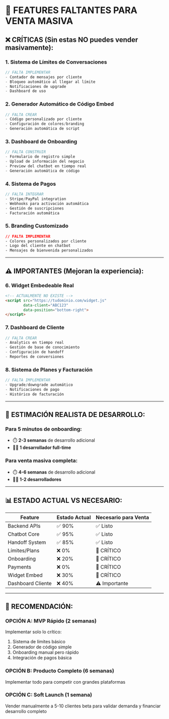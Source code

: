# 🚨 FEATURES FALTANTES PARA VENTA MASIVA

## ❌ CRÍTICAS (Sin estas NO puedes vender masivamente):

### 1. **Sistema de Límites de Conversaciones**
```typescript
// FALTA IMPLEMENTAR
- Contador de mensajes por cliente
- Bloqueo automático al llegar al límite
- Notificaciones de upgrade
- Dashboard de uso
```

### 2. **Generador Automático de Código Embed**
```javascript
// FALTA CREAR
- Código personalizado por cliente
- Configuración de colores/branding
- Generación automática de script
```

### 3. **Dashboard de Onboarding**
```typescript
// FALTA CONSTRUIR
- Formulario de registro simple
- Upload de información del negocio
- Preview del chatbot en tiempo real
- Generación automática de código
```

### 4. **Sistema de Pagos**
```typescript
// FALTA INTEGRAR
- Stripe/PayPal integration
- Webhooks para activación automática
- Gestión de suscripciones
- Facturación automática
```

### 5. **Branding Customizado**
```css
// FALTA IMPLEMENTAR
- Colores personalizados por cliente
- Logo del cliente en chatbot
- Mensajes de bienvenida personalizados
```

---

## ⚠️ IMPORTANTES (Mejoran la experiencia):

### 6. **Widget Embedeable Real**
```html
<!-- ACTUALMENTE NO EXISTE -->
<script src="https://tudominio.com/widget.js"
        data-client="ABC123"
        data-position="bottom-right">
</script>
```

### 7. **Dashboard de Cliente**
```typescript
// FALTA CREAR
- Analytics en tiempo real
- Gestión de base de conocimiento
- Configuración de handoff
- Reportes de conversiones
```

### 8. **Sistema de Planes y Facturación**
```typescript
// FALTA IMPLEMENTAR
- Upgrade/downgrade automático
- Notificaciones de pago
- Histórico de facturación
```

---

## 🎯 ESTIMACIÓN REALISTA DE DESARROLLO:

### **Para 5 minutos de onboarding:**
- ⏱️ **2-3 semanas** de desarrollo adicional
- 👨‍💻 **1 desarrollador full-time**

### **Para venta masiva completa:**
- ⏱️ **4-6 semanas** de desarrollo adicional
- 👨‍💻 **1-2 desarrolladores**

---

## 📊 ESTADO ACTUAL VS NECESARIO:

| Feature | Estado Actual | Necesario para Venta |
|---------|---------------|---------------------|
| Backend APIs | ✅ 90% | ✅ Listo |
| Chatbot Core | ✅ 95% | ✅ Listo |
| Handoff System | ✅ 85% | ✅ Listo |
| Límites/Plans | ❌ 0% | 🚨 CRÍTICO |
| Onboarding | ❌ 20% | 🚨 CRÍTICO |
| Payments | ❌ 0% | 🚨 CRÍTICO |
| Widget Embed | ❌ 30% | 🚨 CRÍTICO |
| Dashboard Cliente | ❌ 40% | ⚠️ Importante |

---

## 🎯 RECOMENDACIÓN:

### **OPCIÓN A: MVP Rápido (2 semanas)**
Implementar solo lo crítico:
1. Sistema de límites básico
2. Generador de código simple
3. Onboarding manual pero rápido
4. Integración de pagos básica

### **OPCIÓN B: Producto Completo (6 semanas)**
Implementar todo para competir con grandes plataformas

### **OPCIÓN C: Soft Launch (1 semana)**
Vender manualmente a 5-10 clientes beta para validar demanda y financiar desarrollo completo
